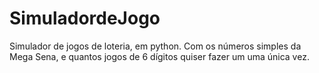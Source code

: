# SimuladordeJogo
Simulador de jogos de loteria, em python. Com os números simples da Mega Sena, e quantos jogos de 6 dígitos quiser fazer um uma única vez.  
